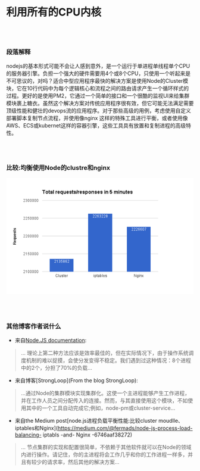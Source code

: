 # 利用所有的CPU内核

<br/><br/>


### 段落解释

nodejs的基本形式可能不会让人感到意外，是一个运行于单进程单线程单个CPU的服务器引擎。负担一个强大的硬件需要用4个或8个CPU，只使用一个听起来是不可思议的，对吗？适合中型应用程序最快的解决方案是使用Node的Cluster模块，它在10行代码中为每个逻辑核心和流程之间的路由请求产生一个循环样式的过程。更好的是使用PM2，它通过一个简单的接口和一个很酷的监视UI来给集群模块裹上糖衣。虽然这个解决方案对传统应用程序很有效，但它可能无法满足需要顶级性能和健壮的devops流的应用程序。对于那些高级的用例，考虑使用自定义部署脚本复制节点流程，并使用像nginx
这样的特殊工具进行平衡，或者使用像AWS、ECS或kubernet这样的容器引擎，这些工具具有放置和复制进程的高级特性。

<br/><br/>


### 比较:均衡使用Node的clustre和nginx

![Balancing using Node’s cluster vs nginx](/assets/images/utilizecpucores1.png "Balancing using Node’s cluster vs nginx")

<br/><br/>

### 其他博客作者说什么
* 来自[Node.JS documentation](https://nodejs.org/api/cluster.html#cluster_how_it_works):
> ... 理论上第二种方法应该是效率最佳的，但在实际情况下，由于操作系统调度机制的难以捉摸，会使分发变得不稳定。我们遇到过这种情况：8个进程中的2个，分担了70%的负载...

* 来自博客[StrongLoop](From the blog StrongLoop):
> ...通过Node的集群模块实现集群化。这使一个主进程能够产生工作进程，并在工作人员之间分配传入的连接。然而，与其直接使用这个模块，不如使用其中的一个工具自动完成它;例如，node-pm或cluster-service...

* 来自the Medium post[node.js进程负载平衡性能:比较cluster moudlle、iptables和Nginx](https://medium.com/@fermads/node-js-process-load-balancing- iptabls -and- Nginx -6746aaf38272)
> ... 节点集群的实现和配置很简单，不依赖于其他软件就可以在Node的领域内进行操作。请记住，你的主进程将会工作几乎和你的工作进程一样多，并且有较少的请求率，然后其他的解决方案...